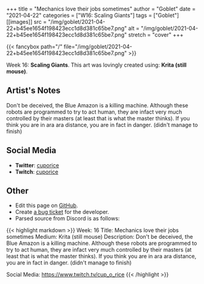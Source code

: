 +++
title =       "Mechanics love their jobs sometimes"
author =      "Goblet"
date =        "2021-04-22"
categories =  ["W16: Scaling Giants"]
tags =        ["Goblet"]
[[images]]
                      src = "/img/goblet/2021-04-22+b45ee1654f198423ecc1d8d381c65be7.png"
                      alt = "/img/goblet/2021-04-22+b45ee1654f198423ecc1d8d381c65be7.png"
                      stretch = "cover"
+++


{{< fancybox path="/" file="/img/goblet/2021-04-22+b45ee1654f198423ecc1d8d381c65be7.png" >}}


Week 16: **Scaling Giants**. This art was lovingly created using: **Krita (still mouse)**.

## Artist's Notes

Don't be deceived, the Blue Amazon is a killing machine. Although these robots are programmed to try to act human, they are infact very much controlled by their masters (at least that is what the master thinks). If you think you are in ara ara distance, you are in fact in danger. (didn't manage to finish)

## Social Media

- **Twitter**: [cuporice]()
- **Twitch**: [cuporice]()


## Other

- Edit this page on [GitHub](https://github.com/teaminkling/web-refresh/edit/main/blog/content/blog/goblet-week-16-7100.md).
- Create [a bug ticket](https://github.com/teaminkling/web-refresh/issues/new?assignees=&labels=bug&template=problem-report.md&title=) for the developer.
- Parsed source from Discord is as follows:

{{< highlight markdown >}}
Week: 16
Title: Mechanics love their jobs sometimes
Medium: Krita (still mouse)
Description: 
Don't be deceived, the Blue Amazon is a killing machine. Although these robots are programmed to try to act human, they are infact very much controlled by their masters (at least that is what the master thinks). If you think you are in ara ara distance, you are in fact in danger. (didn't manage to finish)

Social Media: 
https://www.twitch.tv/cup_o_rice
{{< /highlight >}}